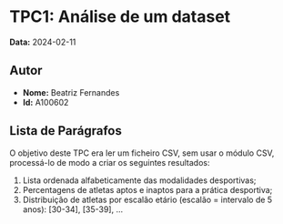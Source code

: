 # TPC1: Análise de um dataset

**Data:** 2024-02-11

## Autor

- **Nome:** Beatriz Fernandes
- **Id:** A100602

## Lista de Parágrafos

O objetivo deste TPC era ler um ficheiro CSV, sem usar o módulo CSV, processá-lo de modo a criar os seguintes resultados:

1. Lista ordenada alfabeticamente das modalidades desportivas;
2. Percentagens de atletas aptos e inaptos para a prática desportiva;
3. Distribuição de atletas por escalão etário (escalão = intervalo de 5 anos): [30-34], [35-39], ...
